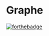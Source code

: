 # Graphe
[![forthebadge](https://forthebadge.com/images/badges/made-with-java.svg)](https://forthebadge.com)
